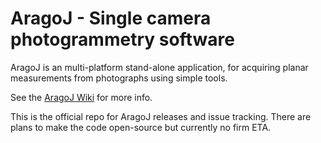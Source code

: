 # AragoJ - Single camera photogrammetry software

AragoJ is an multi-platform stand-alone application, for acquiring planar measurements from photographs using simple tools.

See the [AragoJ Wiki](../../wiki) for more info.


This is the official repo for AragoJ releases and issue tracking. There are plans to make the code open-source but currently no firm ETA.

